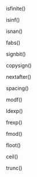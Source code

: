 isfinite\(\)

isinf\(\)

isnan\(\)

fabs\(\)

signbit\(\)

copysign\(\)

nextafter\(\)

spacing\(\)

modf\(\)

ldexp\(\)

frexp\(\)

fmod\(\)

floot\(\)

ceil\(\)

trunc\(\)

